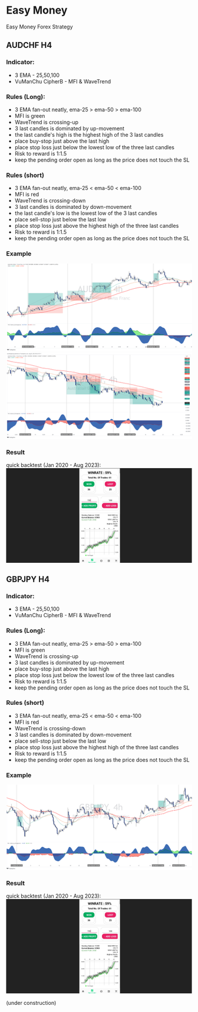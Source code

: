 # Easy Money
Easy Money Forex Strategy

## AUDCHF H4
### Indicator:
- 3 EMA - 25,50,100
- VuManChu CipherB - MFI & WaveTrend

### Rules (Long):
- 3 EMA fan-out neatly, ema-25 > ema-50 > ema-100
- MFI is green
- WaveTrend is crossing-up
- 3 last candles is dominated by up-movement
- the last candle's high is the highest high of the 3 last candles
- place buy-stop just above the last high
- place stop loss just below the lowest low of the three last candles
- Risk to reward is 1:1.5
- keep the pending order open as long as the price does not touch the SL

### Rules (short)
- 3 EMA fan-out neatly, ema-25 < ema-50 < ema-100
- MFI is red
- WaveTrend is crossing-down
- 3 last candles is dominated by down-movement
- the last candle's low is the lowest low of the 3 last candles
- place sell-stop just below the last low
- place stop loss just above the highest high of the three last candles
- Risk to reward is 1:1.5
- keep the pending order open as long as the price does not touch the SL

### Example
![](./AUDCHF_H4_buy.png)
![](./AUDCHF_H4.png)

### Result
quick backtest (Jan 2020 - Aug 2023):
![](./result_AUDCHF_H4.png)

## GBPJPY H4
### Indicator:
- 3 EMA - 25,50,100
- VuManChu CipherB - MFI & WaveTrend

### Rules (Long):
- 3 EMA fan-out neatly, ema-25 > ema-50 > ema-100
- MFI is green
- WaveTrend is crossing-up
- 3 last candles is dominated by up-movement
- place buy-stop just above the last high
- place stop loss just below the lowest low of the three last candles
- Risk to reward is 1:1.5
- keep the pending order open as long as the price does not touch the SL

### Rules (short)
- 3 EMA fan-out neatly, ema-25 < ema-50 < ema-100
- MFI is red
- WaveTrend is crossing-down
- 3 last candles is dominated by down-movement
- place sell-stop just below the last low
- place stop loss just above the highest high of the three last candles
- Risk to reward is 1:1.5
- keep the pending order open as long as the price does not touch the SL

### Example
![](./GBPJPY_H4.png)

### Result
quick backtest (Jan 2020 - Aug 2023):
![](./result_AUDCHF_H4.png)

(under construction)